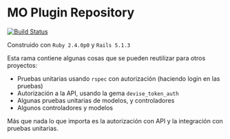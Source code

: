 # MO Plugin Repository

[![Build Status](https://semaphoreci.com/api/v1/felovilches/mo-plugin-repository/branches/master/badge.svg)](https://semaphoreci.com/felovilches/mo-plugin-repository)

Construido con `Ruby 2.4.0p0` y `Rails 5.1.3`

Esta rama contiene algunas cosas que se pueden reutilizar para otros proyectos:

* Pruebas unitarias usando `rspec` con autorización (haciendo login en las pruebas)
* Autorización a la API, usando la gema `devise_token_auth`
* Algunas pruebas unitarias de modelos, y controladores
* Algunos controladores y modelos

Más que nada lo que importa es la autorización con API y la integración con pruebas unitarias.
